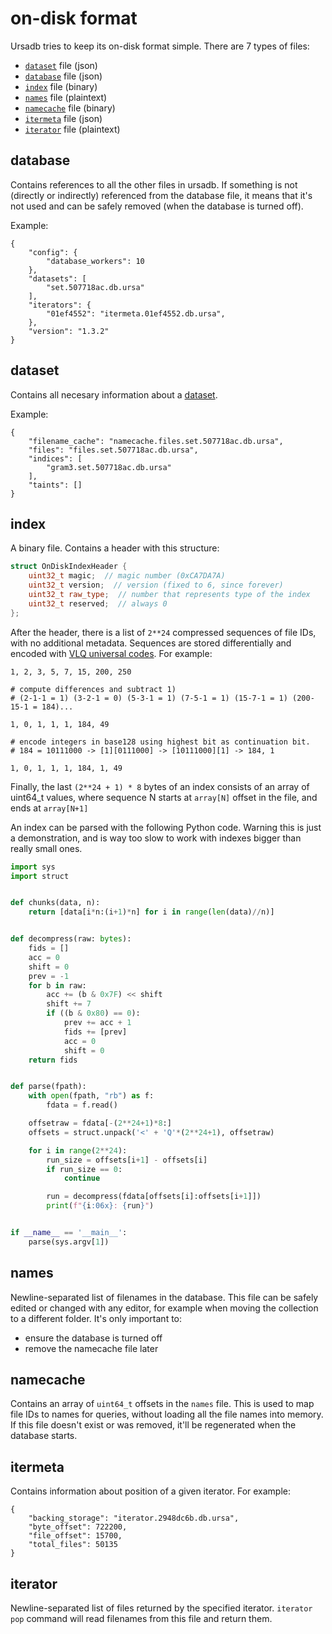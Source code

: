 # on-disk format

Ursadb tries to keep its on-disk format simple. There are 7 types of files:

- [`dataset`](#dataset) file (json)
- [`database`](#database) file (json)
- [`index`](#index) file (binary)
- [`names`](#names) file (plaintext)
- [`namecache`](#namecache) file (binary)
- [`itermeta`](#itermeta) file (json)
- [`iterator`](#iterator) file (plaintext)

## database

Contains references to all the other files in ursadb.
If something is not (directly or indirectly) referenced from the database file,
it means that it's not used and can be safely removed (when the database is turned off). 

Example:

```
{
    "config": {
        "database_workers": 10
    },
    "datasets": [
        "set.507718ac.db.ursa"
    ],
    "iterators": {
        "01ef4552": "itermeta.01ef4552.db.ursa",
    },
    "version": "1.3.2"
}
```

## dataset

Contains all necesary information about a [dataset](./datasets.md).

Example:
```
{
    "filename_cache": "namecache.files.set.507718ac.db.ursa",
    "files": "files.set.507718ac.db.ursa",
    "indices": [
        "gram3.set.507718ac.db.ursa"
    ],
    "taints": []
}
```

## index

A binary file. Contains a header with this structure:

```cpp
struct OnDiskIndexHeader {
    uint32_t magic;  // magic number (0xCA7DA7A)
    uint32_t version;  // version (fixed to 6, since forever)
    uint32_t raw_type;  // number that represents type of the index
    uint32_t reserved;  // always 0
};
```

After the header, there is a list of `2**24` compressed sequences of file IDs,
with no additional metadata. Sequences are stored differentially and
encoded with [VLQ universal codes](https://en.wikipedia.org/wiki/Variable-length_quantity).
For example:

```
1, 2, 3, 5, 7, 15, 200, 250

# compute differences and subtract 1)
# (2-1-1 = 1) (3-2-1 = 0) (5-3-1 = 1) (7-5-1 = 1) (15-7-1 = 1) (200-15-1 = 184)...

1, 0, 1, 1, 1, 184, 49

# encode integers in base128 using highest bit as continuation bit.
# 184 = 10111000 -> [1][0111000] -> [10111000][1] -> 184, 1

1, 0, 1, 1, 1, 184, 1, 49
```

Finally, the last `(2**24 + 1) * 8` bytes of an index consists of an array of uint64_t
values, where sequence N starts at `array[N]` offset in the file, and ends at `array[N+1]`

An index can be parsed with the following Python code. Warning this is just a demonstration,
and is way too slow to work with indexes bigger than really small ones.

```python
import sys
import struct


def chunks(data, n):
    return [data[i*n:(i+1)*n] for i in range(len(data)//n)]


def decompress(raw: bytes):
    fids = []
    acc = 0
    shift = 0
    prev = -1
    for b in raw:
        acc += (b & 0x7F) << shift
        shift += 7
        if ((b & 0x80) == 0):
            prev += acc + 1
            fids += [prev]
            acc = 0
            shift = 0
    return fids


def parse(fpath):
    with open(fpath, "rb") as f:
        fdata = f.read()

    offsetraw = fdata[-(2**24+1)*8:]
    offsets = struct.unpack('<' + 'Q'*(2**24+1), offsetraw)

    for i in range(2**24):
        run_size = offsets[i+1] - offsets[i]
        if run_size == 0:
            continue

        run = decompress(fdata[offsets[i]:offsets[i+1]])
        print(f"{i:06x}: {run}")


if __name__ == '__main__':
    parse(sys.argv[1])
```

## names

Newline-separated list of filenames in the database. This file can be safely
edited or changed with any editor, for example when moving the collection to a
different folder. It's only important to:

 - ensure the database is turned off
 - remove the namecache file later

## namecache

Contains an array of `uint64_t` offsets in the `names` file.
This is used to map file IDs to names for queries, without loading all the file
names into memory.
If this file doesn't exist or was removed, it'll be regenerated when the database
starts.

## itermeta

Contains information about position of a given iterator. For example:

```
{
    "backing_storage": "iterator.2948dc6b.db.ursa",
    "byte_offset": 722200,
    "file_offset": 15700,
    "total_files": 50135
}
```

## iterator

Newline-separated list of files returned by the specified iterator.
`iterator pop` command will read filenames from this file and return them.
